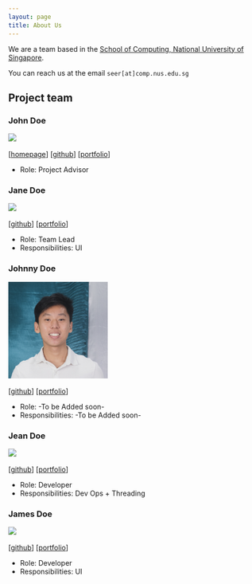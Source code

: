 ```yaml
---
layout: page
title: About Us
---
```


We are a team based in the [School of Computing, National University of Singapore](http://www.comp.nus.edu.sg).

You can reach us at the email `seer[at]comp.nus.edu.sg`

## Project team

### John Doe

<img src="images/johndoe.png" width="200px">

[[homepage](http://www.comp.nus.edu.sg/~damithch)]
[[github](https://github.com/johndoe)]
[[portfolio](team/pangrwa.md)]

* Role: Project Advisor

### Jane Doe

<img src="images/johndoe.png" width="200px">

[[github](http://github.com/johndoe)]
[[portfolio](team/pangrwa.md)]

* Role: Team Lead
* Responsibilities: UI

### Johnny Doe

<img src="images/pangrwa.png" width="200px">

[[github](https://github.com/pangrwa)] [[portfolio](team/pangrwa.md)]

* Role: -To be Added soon- 
* Responsibilities: -To be Added soon- 

### Jean Doe

<img src="images/johndoe.png" width="200px">

[[github](http://github.com/johndoe)]
[[portfolio](team/pangrwa.md)]

* Role: Developer
* Responsibilities: Dev Ops + Threading

### James Doe

<img src="images/johndoe.png" width="200px">

[[github](http://github.com/johndoe)]
[[portfolio](team/pangrwa.md)]

* Role: Developer
* Responsibilities: UI
